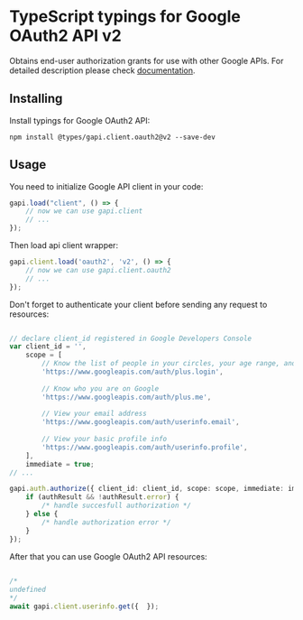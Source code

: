 # TypeScript typings for Google OAuth2 API v2
Obtains end-user authorization grants for use with other Google APIs.
For detailed description please check [documentation](https://developers.google.com/accounts/docs/OAuth2).

## Installing

Install typings for Google OAuth2 API:
```
npm install @types/gapi.client.oauth2@v2 --save-dev
```

## Usage

You need to initialize Google API client in your code:
```typescript
gapi.load("client", () => { 
    // now we can use gapi.client
    // ... 
});
```

Then load api client wrapper:
```typescript
gapi.client.load('oauth2', 'v2', () => {
    // now we can use gapi.client.oauth2
    // ... 
});
```

Don't forget to authenticate your client before sending any request to resources:
```typescript

// declare client_id registered in Google Developers Console
var client_id = '',
    scope = [     
        // Know the list of people in your circles, your age range, and language
        'https://www.googleapis.com/auth/plus.login',
    
        // Know who you are on Google
        'https://www.googleapis.com/auth/plus.me',
    
        // View your email address
        'https://www.googleapis.com/auth/userinfo.email',
    
        // View your basic profile info
        'https://www.googleapis.com/auth/userinfo.profile',
    ],
    immediate = true;
// ...

gapi.auth.authorize({ client_id: client_id, scope: scope, immediate: immediate }, authResult => {
    if (authResult && !authResult.error) {
        /* handle succesfull authorization */
    } else {
        /* handle authorization error */
    }
});            
```

After that you can use Google OAuth2 API resources:

```typescript 
    
/* 
undefined  
*/
await gapi.client.userinfo.get({  });
```
